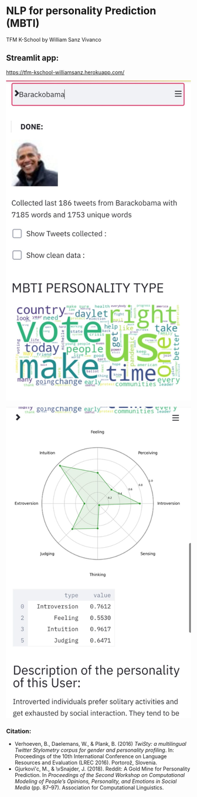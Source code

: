 # NLP for personality Prediction (MBTI) 

TFM K-School by William Sanz Vivanco

##  Streamlit app:
https://tfm-kschool-williamsanz.herokuapp.com/


![image](images/img3.jpg)


![image](images/img4.jpg)

### Citation: 

- Verhoeven, B., Daelemans, W., & Plank, B. (2016) *TwiSty: a multilingual Twitter Stylometry corpus for gender and personality profiling*. In: Proceedings of the 10th International Conference on Language Resources and Evaluation (LREC 2016). Portorož, Slovenia.
- Gjurkovi\'c, M., & \vSnajder, J. (2018). Reddit: A Gold Mine for Personality Prediction. In *Proceedings of the Second Workshop on Computational Modeling of People’s Opinions, Personality, and Emotions in Social Media* (pp. 87–97). Association for Computational Linguistics.

